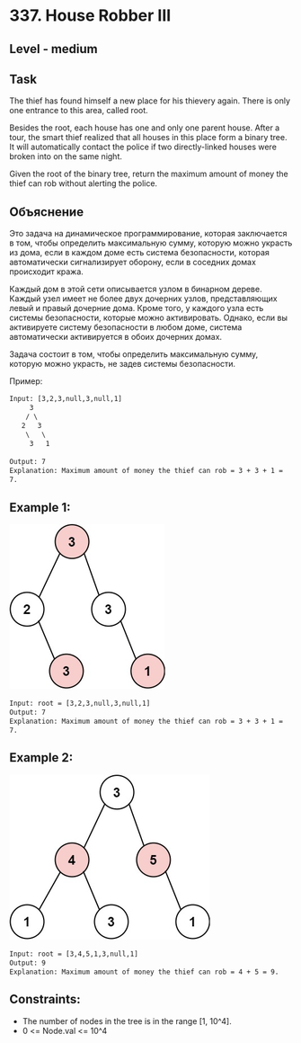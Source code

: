 # 337. House Robber III


## Level - medium


## Task
The thief has found himself a new place for his thievery again. There is only one entrance to this area, called root.

Besides the root, each house has one and only one parent house. 
After a tour, the smart thief realized that all houses in this place form a binary tree. 
It will automatically contact the police if two directly-linked houses were broken into on the same night.

Given the root of the binary tree, return the maximum amount of money the thief can rob without alerting the police.


## Объяснение
Это задача на динамическое программирование, которая заключается в том, чтобы определить максимальную сумму, 
которую можно украсть из дома, если в каждом доме есть система безопасности, которая автоматически сигнализирует оборону, 
если в соседних домах происходит кража.

Каждый дом в этой сети описывается узлом в бинарном дереве. 
Каждый узел имеет не более двух дочерних узлов, представляющих левый и правый дочерние дома. 
Кроме того, у каждого узла есть системы безопасности, которые можно активировать. 
Однако, если вы активируете систему безопасности в любом доме, система автоматически активируется в обоих дочерних домах.

Задача состоит в том, чтобы определить максимальную сумму, которую можно украсть, не задев системы безопасности.

Пример:
````
Input: [3,2,3,null,3,null,1]
     3
    / \
   2   3
    \   \ 
     3   1

Output: 7 
Explanation: Maximum amount of money the thief can rob = 3 + 3 + 1 = 7.
````


## Example 1:
![img.png](img.png)
````
Input: root = [3,2,3,null,3,null,1]
Output: 7
Explanation: Maximum amount of money the thief can rob = 3 + 3 + 1 = 7.
````


## Example 2:
![img_1.png](img_1.png)
````
Input: root = [3,4,5,1,3,null,1]
Output: 9
Explanation: Maximum amount of money the thief can rob = 4 + 5 = 9.
````


## Constraints:
- The number of nodes in the tree is in the range [1, 10^4].
- 0 <= Node.val <= 10^4